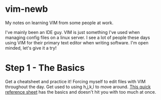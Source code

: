 vim-newb
========

My notes on learning VIM from some people at work.

I've mainly been an IDE guy.  VIM is just something I've used when managing config files on a linux server.  I see a lot of people these days using VIM for their primary text editor when writing software.  I'm open minded, let's give it a try!

Step 1 - The Basics
===================
Get a cheatsheet and practice it!  Forcing myself to edit files with VIM throughout the day.  Get used to using h,j,k,l to move around.  [This quick reference sheet](http://www.digilife.be/quickreferences/QRC/vi%20Quick%20Reference.pdf "VI Quick Reference")  has the basics and doesn't hit you with too much at once.  


